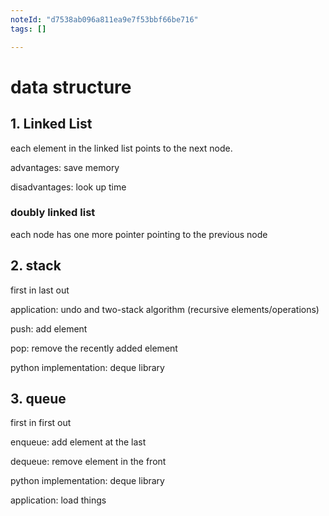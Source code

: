```yaml
---
noteId: "d7538ab096a811ea9e7f53bbf66be716"
tags: []

---
```


# data structure

## 1. Linked List
each element in the linked list points to the next node.

advantages: save memory

disadvantages: look up time

### doubly linked list
each node has one more pointer pointing to the previous node

## 2. stack
first in last out

application: undo and two-stack algorithm (recursive elements/operations)

push: add element

pop: remove the recently added element

python implementation: deque library
## 3. queue

first in first out

enqueue: add element at the last

dequeue: remove element in the front

python implementation: deque library

application: load things 